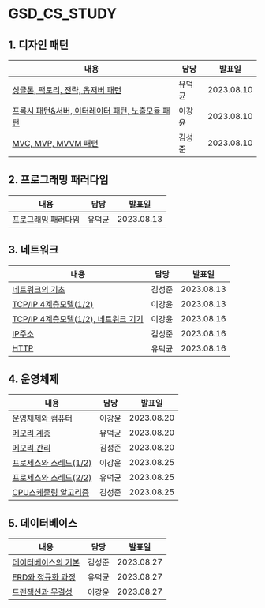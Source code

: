 # GSD_CS_STUDY

## 1. 디자인 패턴

| 내용                                                                                                                                                                                                                         | 담당   | 발표일     |
| ---------------------------------------------------------------------------------------------------------------------------------------------------------------------------------------------------------------------------- | ------ | ---------- |
| [싱글톤, 팩토리, 전략, 옵저버 패턴](https://github.com/GangSeongDokk/GSD_CS_STUDY/blob/main/1.1%20%EB%94%94%EC%9E%90%EC%9D%B8%20%ED%8C%A8%ED%84%B4/%EB%94%94%EC%9E%90%EC%9D%B8%20%ED%8C%A8%ED%84%B4%201-4.md)                | 유덕균 | 2023.08.10 |
| [프록시 패턴&서버, 이터레이터 패턴, 노출모듈 패턴](https://github.com/GangSeongDokk/GSD_CS_STUDY/blob/main/1.1%20%EB%94%94%EC%9E%90%EC%9D%B8%20%ED%8C%A8%ED%84%B4/%EB%94%94%EC%9E%90%EC%9D%B8%20%ED%8C%A8%ED%84%B4%205-7.md) | 이강윤 | 2023.08.10 |
| [MVC, MVP, MVVM 패턴](https://github.com/GangSeongDokk/GSD_CS_STUDY/blob/main/1.1%20%EB%94%94%EC%9E%90%EC%9D%B8%20%ED%8C%A8%ED%84%B4/%EB%94%94%EC%9E%90%EC%9D%B8%20%ED%8C%A8%ED%84%B4%201-4.md)                              | 김성준 | 2023.08.10 |

## 2. 프로그래밍 패러다임

| 내용                                                                                                                                                                                                                                                             | 담당   | 발표일     |
| ---------------------------------------------------------------------------------------------------------------------------------------------------------------------------------------------------------------------------------------------------------------- | ------ | ---------- |
| [프로그래밍 패러다임](https://github.com/GangSeongDokk/GSD_CS_STUDY/blob/main/2.%20%ED%94%84%EB%A1%9C%EA%B7%B8%EB%9E%98%EB%B0%8D%20%ED%8C%A8%EB%9F%AC%EB%8B%A4%EC%9E%84/%ED%94%84%EB%A1%9C%EA%B7%B8%EB%9E%98%EB%B0%8D%20%ED%8C%A8%EB%9F%AC%EB%8B%A4%EC%9E%84.md) | 유덕균 | 2023.08.13 |

## 3. 네트워크

| 내용                                                                                                                                                                                                   | 담당   | 발표일     |
| ------------------------------------------------------------------------------------------------------------------------------------------------------------------------------------------------------ | ------ | ---------- |
| [네트워크의 기초](https://github.com/GangSeongDokk/GSD_CS_STUDY/blob/main/3.%20%EB%84%A4%ED%8A%B8%EC%9B%8C%ED%81%AC/%EB%84%A4%ED%8A%B8%EC%9B%8C%ED%81%AC%EC%9D%98%20%EA%B8%B0%EC%B4%88.md)             | 김성준 | 2023.08.13 |
| [TCP/IP 4계층모델(1/2)](https://github.com/GangSeongDokk/GSD_CS_STUDY/blob/main/3.%20%EB%84%A4%ED%8A%B8%EC%9B%8C%ED%81%AC/%EA%B3%84%EC%B8%B5%EA%B5%AC%EC%A1%B0.md)                                     | 이강윤 | 2023.08.13 |
| [TCP/IP 4계층모델(1/2), 네트워크 기기](https://github.com/GangSeongDokk/GSD_CS_STUDY/blob/main/3.%20%EB%84%A4%ED%8A%B8%EC%9B%8C%ED%81%AC/%EB%84%A4%ED%8A%B8%EC%9B%8C%ED%81%AC%20%EA%B8%B0%EA%B8%B0.md) | 이강윤 | 2023.08.16 |
| [IP주소](https://github.com/GangSeongDokk/GSD_CS_STUDY/blob/main/3.%20%EB%84%A4%ED%8A%B8%EC%9B%8C%ED%81%AC/IP%EC%A3%BC%EC%86%8C.md)                                                                    | 김성준 | 2023.08.16 |
| [HTTP](https://github.com/GangSeongDokk/GSD_CS_STUDY/blob/main/3.%20%EB%84%A4%ED%8A%B8%EC%9B%8C%ED%81%AC/HTTP.md)                                                                                      | 유덕균 | 2023.08.16 |

## 4. 운영체제

| 내용                                                                                                                                                                                                  | 담당   | 발표일     |
| ----------------------------------------------------------------------------------------------------------------------------------------------------------------------------------------------------- | ------ | ---------- |
| [운영체제와 컴퓨터](https://github.com/GangSeongDokk/GSD_CS_STUDY/blob/main/4.%20%EC%9A%B4%EC%98%81%EC%B2%B4%EC%A0%9C/%EC%9A%B4%EC%98%81%EC%B2%B4%EC%A0%9C%EC%99%80%20%EC%BB%B4%ED%93%A8%ED%84%B0.md) | 이강윤 | 2023.08.20 |
| [메모리 계층](https://github.com/GangSeongDokk/GSD_CS_STUDY/blob/main/4.%20%EC%9A%B4%EC%98%81%EC%B2%B4%EC%A0%9C/%EB%A9%94%EB%AA%A8%EB%A6%AC%20%EA%B3%84%EC%B8%B5.md)                                  | 유덕균 | 2023.08.20 |
| [메모리 관리](https://github.com/GangSeongDokk/GSD_CS_STUDY/blob/main/4.%20%EC%9A%B4%EC%98%81%EC%B2%B4%EC%A0%9C/%EB%A9%94%EB%AA%A8%EB%A6%AC%20%EA%B4%80%EB%A6%AC.md)                                  | 김성준 | 2023.08.20 |
| [프로세스와 스레드(1/2)](./4.%20%EC%9A%B4%EC%98%81%EC%B2%B4%EC%A0%9C/%ED%94%84%EB%A1%9C%EC%84%B8%EC%8A%A4%EC%99%80%20%EC%8A%A4%EB%A0%88%EB%93%9C1.md)                                                 | 이강윤 | 2023.08.25 |
| [프로세스와 스레드(2/2)](./4.%20%EC%9A%B4%EC%98%81%EC%B2%B4%EC%A0%9C/%ED%94%84%EB%A1%9C%EC%84%B8%EC%8A%A4%EC%99%80%20%EC%8A%A4%EB%A0%88%EB%93%9C2.md)                                                 | 유덕균 | 2023.08.25 |
| [CPU스케줄링 알고리즘](./4.%20%EC%9A%B4%EC%98%81%EC%B2%B4%EC%A0%9C/CPU%EC%8A%A4%EC%BC%80%EC%A4%84%EB%A7%81%20%EC%95%8C%EA%B3%A0%EB%A6%AC%EC%A6%98.md)                                                 | 김성준 | 2023.08.25 |

## 5. 데이터베이스

| 내용                                                                | 담당   | 발표일     |
| ------------------------------------------------------------------- | ------ | ---------- |
| [데이터베이스의 기본](./5.%20데이터베이스/데이터베이스의%20기본.md) | 김성준 | 2023.08.27 |
| [ERD와 정규화 과정](./5.%20데이터베이스/ERD와%20정규화%20과정.md)   | 유덕균 | 2023.08.27 |
| [트랜잭션과 무결성](./5.%20데이터베이스/트랜잭션과%20무결성.md)     | 이강윤 | 2023.08.27 |
